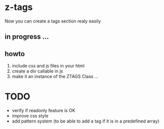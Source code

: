 # z-tags
Now you can create a tags section realy easily

## in progress ...

## howto

1. include css and js files in your html
2. create a div callable in js
3. make it an instance of the ZTAGS Class
...

# TODO

* verify if readonly feature is OK
* improve css style
* add pattern system (to be able to add a tag if it is in a predefined array)